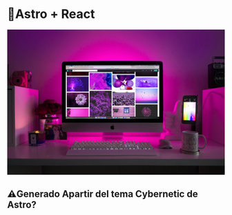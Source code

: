 # 🚀Astro + React

![Cybernetic Template](/src/static/images/desarrolloweb.jpg)


## ⚠️Generado Apartir del tema Cybernetic de Astro?
